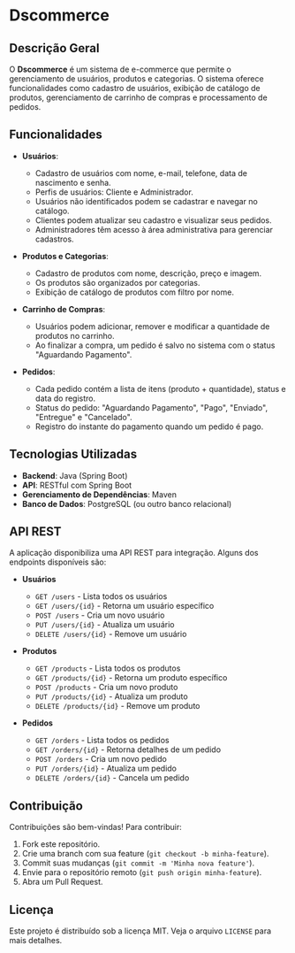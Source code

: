 # Dscommerce
## Descrição Geral

O **Dscommerce** é um sistema de e-commerce que permite o gerenciamento de usuários, produtos e categorias. O sistema oferece funcionalidades como cadastro de usuários, exibição de catálogo de produtos, gerenciamento de carrinho de compras e processamento de pedidos.

## Funcionalidades

- **Usuários**:
  - Cadastro de usuários com nome, e-mail, telefone, data de nascimento e senha.
  - Perfis de usuários: Cliente e Administrador.
  - Usuários não identificados podem se cadastrar e navegar no catálogo.
  - Clientes podem atualizar seu cadastro e visualizar seus pedidos.
  - Administradores têm acesso à área administrativa para gerenciar cadastros.

- **Produtos e Categorias**:
  - Cadastro de produtos com nome, descrição, preço e imagem.
  - Os produtos são organizados por categorias.
  - Exibição de catálogo de produtos com filtro por nome.

- **Carrinho de Compras**:
  - Usuários podem adicionar, remover e modificar a quantidade de produtos no carrinho.
  - Ao finalizar a compra, um pedido é salvo no sistema com o status "Aguardando Pagamento".

- **Pedidos**:
  - Cada pedido contém a lista de itens (produto + quantidade), status e data do registro.
  - Status do pedido: "Aguardando Pagamento", "Pago", "Enviado", "Entregue" e "Cancelado".
  - Registro do instante do pagamento quando um pedido é pago.

## Tecnologias Utilizadas

- **Backend**: Java (Spring Boot)
- **API**: RESTful com Spring Boot
- **Gerenciamento de Dependências**: Maven
- **Banco de Dados**: PostgreSQL (ou outro banco relacional)

## API REST

A aplicação disponibiliza uma API REST para integração. Alguns dos endpoints disponíveis são:

- **Usuários**
  - `GET /users` - Lista todos os usuários
  - `GET /users/{id}` - Retorna um usuário específico
  - `POST /users` - Cria um novo usuário
  - `PUT /users/{id}` - Atualiza um usuário
  - `DELETE /users/{id}` - Remove um usuário

- **Produtos**
  - `GET /products` - Lista todos os produtos
  - `GET /products/{id}` - Retorna um produto específico
  - `POST /products` - Cria um novo produto
  - `PUT /products/{id}` - Atualiza um produto
  - `DELETE /products/{id}` - Remove um produto

- **Pedidos**
  - `GET /orders` - Lista todos os pedidos
  - `GET /orders/{id}` - Retorna detalhes de um pedido
  - `POST /orders` - Cria um novo pedido
  - `PUT /orders/{id}` - Atualiza um pedido
  - `DELETE /orders/{id}` - Cancela um pedido

## Contribuição

Contribuições são bem-vindas! Para contribuir:

1. Fork este repositório.
2. Crie uma branch com sua feature (`git checkout -b minha-feature`).
3. Commit suas mudanças (`git commit -m 'Minha nova feature'`).
4. Envie para o repositório remoto (`git push origin minha-feature`).
5. Abra um Pull Request.

## Licença

Este projeto é distribuído sob a licença MIT. Veja o arquivo `LICENSE` para mais detalhes.
